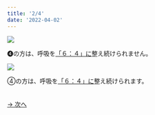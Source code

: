 ```yaml
---
title: '2/4'
date: '2022-04-02'
---
```

![](/images/02_1.jpg)

➍の方は、呼吸を[「６：４」に]()整え続けられません。   

![](/images/02_2.jpg)

④の方は、呼吸を[「６：４」に]()整え続けられます。

　  
[ → 次へ ](/posts/4-3)
